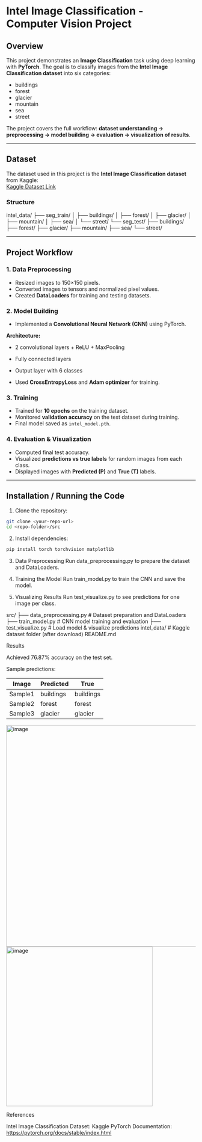 # Intel Image Classification - Computer Vision Project

## Overview

This project demonstrates an **Image Classification** task using deep learning with **PyTorch**. The goal is to classify images from the **Intel Image Classification dataset** into six categories:

- buildings  
- forest  
- glacier  
- mountain  
- sea  
- street  

The project covers the full workflow: **dataset understanding → preprocessing → model building → evaluation → visualization of results**.

---

## Dataset

The dataset used in this project is the **Intel Image Classification dataset** from Kaggle:  
[Kaggle Dataset Link](https://www.kaggle.com/puneet6060/intel-image-classification)

### Structure
intel_data/
├── seg_train/
│ ├── buildings/
│ ├── forest/
│ ├── glacier/
│ ├── mountain/
│ ├── sea/
│ └── street/
└── seg_test/
├── buildings/
├── forest/
├── glacier/
├── mountain/
├── sea/
└── street/


---

## Project Workflow

### 1. Data Preprocessing
- Resized images to 150×150 pixels.  
- Converted images to tensors and normalized pixel values.  
- Created **DataLoaders** for training and testing datasets.

### 2. Model Building
- Implemented a **Convolutional Neural Network (CNN)** using PyTorch.  

**Architecture:**
- 2 convolutional layers + ReLU + MaxPooling  
- Fully connected layers  
- Output layer with 6 classes  

- Used **CrossEntropyLoss** and **Adam optimizer** for training.  

### 3. Training
- Trained for **10 epochs** on the training dataset.  
- Monitored **validation accuracy** on the test dataset during training.  
- Final model saved as `intel_model.pth`.  

### 4. Evaluation & Visualization
- Computed final test accuracy.  
- Visualized **predictions vs true labels** for random images from each class.  
- Displayed images with **Predicted (P)** and **True (T)** labels.  

---

## Installation / Running the Code

1. Clone the repository:
```bash
git clone <your-repo-url>
cd <repo-folder>/src
```
2. Install dependencies:
```bash
pip install torch torchvision matplotlib
```
3. Data Preprocessing
Run data_preprocessing.py to prepare the dataset and DataLoaders.

4. Training the Model
Run train_model.py to train the CNN and save the model.

5. Visualizing Results
Run test_visualize.py to see predictions for one image per class.

src/
├── data_preprocessing.py   # Dataset preparation and DataLoaders
├── train_model.py          # CNN model training and evaluation
├── test_visualize.py       # Load model & visualize predictions
intel_data/                 # Kaggle dataset folder (after download)
README.md


Results

Achieved 76.87% accuracy on the test set.

Sample predictions:

| Image   | Predicted | True      |
| ------- | --------- | --------- |
| Sample1 | buildings | buildings |
| Sample2 | forest    | forest    |
| Sample3 | glacier   | glacier   |


<img width="1009" height="590" alt="image" src="https://github.com/user-attachments/assets/c5683a4e-4732-41fe-a73d-1959c02f06ce" />
<img width="389" height="425" alt="image" src="https://github.com/user-attachments/assets/01165a73-9e38-40da-a48a-1cafb7c37bda" />

References

Intel Image Classification Dataset: Kaggle
PyTorch Documentation: https://pytorch.org/docs/stable/index.html
